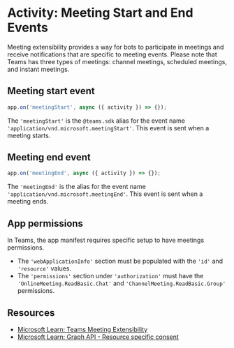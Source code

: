 # Activity: Meeting Start and End Events

Meeting extensibility provides a way for bots to participate in meetings and receive notifications that are specific to meeting events. Please note that Teams has three types of meetings: channel meetings, scheduled meetings, and instant meetings.

## Meeting start event

```typescript
app.on('meetingStart', async ({ activity }) => {});
```

The `'meetingStart'` is the `@teams.sdk` alias for the event name `'application/vnd.microsoft.meetingStart'`. This event is sent when a meeting starts.

## Meeting end event

```typescript
app.on('meetingEnd', async ({ activity }) => {});
```

The `'meetingEnd'` is the alias for the event name `'application/vnd.microsoft.meetingEnd'`. This event is sent when a meeting ends.

## App permissions

In Teams, the app manifest requires specific setup to have meetings permissions.

- The `'webApplicationInfo'` section must be populated with the `'id'` and `'resource'` values.
- The `'permissions'` section under `'authorization'` must have the `'OnlineMeeting.ReadBasic.Chat'` and `'ChannelMeeting.ReadBasic.Group'` permissions.

## Resources

- [Microsoft Learn: Teams Meeting Extensibility](https://learn.microsoft.com/en-us/microsoftteams/platform/apps-in-teams-meetings/meeting-apps-apis#example-of-getting-meeting-start-or-end-events)
- [Microsoft Learn: Graph API - Resource specific consent](https://learn.microsoft.com/en-us/microsoftteams/platform/graph-api/rsc/resource-specific-consent)

